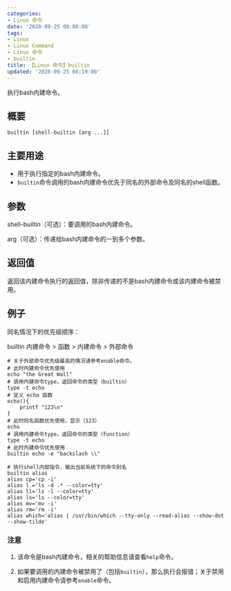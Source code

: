 ```yaml
---
categories:
- Linux 命令
date: '2020-09-25 08:00:00'
tags:
- Linux
- Linux Command
- Linux 命令
- builtin
title: 【Linux 命令】builtin
updated: '2020-09-25 08:19:00'
---
```


执行bash内建命令。

## 概要

```shell
builtin [shell-builtin [arg ...]]
```

## 主要用途

- 用于执行指定的bash内建命令。
- `builtin`命令调用的bash内建命令优先于同名的外部命令及同名的shell函数。

## 参数

shell-builtin（可选）：要调用的bash内建命令。

arg（可选）：传递给bash内建命令的一到多个参数。

## 返回值

返回该内建命令执行的返回值，除非传递的不是bash内建命令或该内建命令被禁用。

## 例子

同名情况下的优先级顺序：

builtin 内建命令 > 函数 > 内建命令 > 外部命令

```shell
# 关于外部命令优先级最高的情况请参考enable命令。
# 此时内建命令优先使用
echo "the Great Wall"
# 调用内建命令type，返回命令的类型（builtin）
type -t echo
# 定义 echo 函数
echo(){
    printf "123\n"
}
# 此时同名函数优先使用，显示（123）
echo
# 调用内建命令type，返回命令的类型（function）
type -t echo
# 此时内建命令优先使用
builtin echo -e "backslash \\"
```

```shell
# 执行shell内部指令，输出当前系统下的命令别名
builtin alias
alias cp='cp -i'
alias l.='ls -d .* --color=tty'
alias ll='ls -l --color=tty'
alias ls='ls --color=tty'
alias mv='mv -i'
alias rm='rm -i'
alias which='alias | /usr/bin/which --tty-only --read-alias --show-dot --show-tilde'
```

### 注意

1. 该命令是bash内建命令，相关的帮助信息请查看`help`命令。

2. 如果要调用的内建命令被禁用了（包括`builtin`），那么执行会报错；关于禁用和启用内建命令请参考`enable`命令。


<!-- Linux命令行搜索引擎：https://jaywcjlove.github.io/linux-command/ -->
